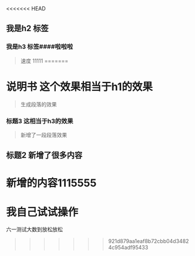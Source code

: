 <<<<<<< HEAD
## 我是h2 标签
### 我是h3 标签\####啦啦啦
>  速度   11111
=======
# 说明书 这个效果相当于h1的效果
> 生成段落的效果
### 标题3 这相当于h3的效果
> 新增了一段段落效果
## 标题2 新增了很多内容

# 新增的内容1115555
# 我自己试试操作

六一测试大数到放松放松
>>>>>>> 921d879aa1eaf8b72cbb04d34824c954adf95433
